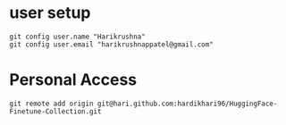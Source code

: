 # user setup

```
git config user.name "Harikrushna"
git config user.email "harikrushnappatel@gmail.com"
```

# Personal Access
```
git remote add origin git@hari.github.com:hardikhari96/HuggingFace-Finetune-Collection.git

```